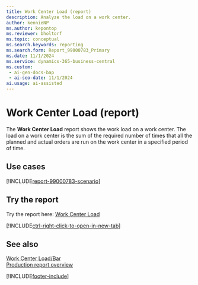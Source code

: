 ```yaml
---
title: Work Center Load (report)
description: Analyze the load on a work center.
author: kennieNP
ms.author: kepontop
ms.reviewer: bholtorf
ms.topic: conceptual
ms.search.keywords: reporting
ms.search.form: Report_99000783_Primary
ms.date: 11/1/2024
ms.service: dynamics-365-business-central
ms.custom:
 - ai-gen-docs-bap
 - ai-seo-date: 11/1/2024
ai.usage: ai-assisted
---
```


# Work Center Load (report)

The **Work Center Load** report shows the work load on a work center. The load on a work center is the sum of the required number of times that all the planned and actual orders are run on the work center in a specified period of time.

## Use cases

[!INCLUDE[report-99000783-scenario](../includes/report-99000783-scenario-include.md)]

<!-- 

Prompt

Below is a report in an ERP system. Provide 3-4 use cases for different personas working with production or manufacturing.

Format like this:    
  
As a <persona>, use the report to    
* use case 1  
* use case 2    

Do not capitalize the persona names. 

Do not start lines with "Use the data to"

## Report name
Work Center Load

## Report description
The *Work Center Load* report shows a list for the load on a work center. 
The load on a work center is the sum of the required number of times that all the planned and actual orders are run on the work center in a specified period

### What the report does

### Use cases
Analyze the load on a work center.

Please include your data sources and URLs

-->

## Try the report

Try the report here: [Work Center Load](https://businesscentral.dynamics.com?report=99000783)

[!INCLUDE[ctrl-right-click-to-open-in-new-tab](../includes/ctrl-right-click-to-open-in-new-tab.md)]

## See also

[Work Center Load/Bar](report-99000785.md)  
[Production report overview](../production-reports.md)

[!INCLUDE[footer-include](../includes/footer-banner.md)]